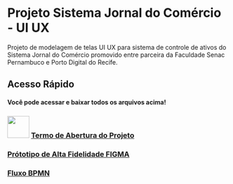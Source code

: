# Projeto Sistema Jornal do Comércio - UI UX
Projeto de modelagem de telas UI UX para sistema de controle de ativos do Sistema Jornal do Comércio promovido entre parceira da Faculdade Senac Pernambuco e Porto Digital do Recife.
## Acesso Rápido
#### Você pode acessar e baixar todos os arquivos acima!
### <img src="https://github.com/lucasoliveiracs/Projeto-Jornal-do-Comercio-UI-UX/blob/main/img/camunda.png" height=50px width=50px> [Termo de Abertura do Projeto](https://docs.google.com/document/d/1hTQMCL7dCPVtDrDyNwH6VzpmU1-dYxknjGw2LFuaa_g/edit?usp=sharing)
### [Prótotipo de Alta Fidelidade FIGMA](https://www.figma.com/file/YE2tyCaMSwerdGADGWQzzJ/Projeto-Controle-de-Ativos-SJCC?node-id=0%3A1)
### [Fluxo BPMN](https://cawemo.com/share/f4bd45b2-9631-4cc4-9321-c41fbc0e9de2)
